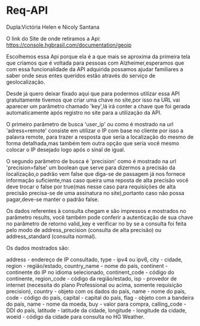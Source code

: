 # Req-API

Dupla:Victória Helen e Nicoly Santana

O link do Site de onde retiramos a Api: https://console.hgbrasil.com/documentation/geoip

Escolhemos essa Api porque ela é a que mais se aproxima da primeira tela que criamos que é voltada para pessoas com Alzheimer,esperamos que com essa funcionalidade da API adquirida possamos ajudar familiares a saber onde seus entes queridos estão através do serviço de geolocalização.

Desde já quero deixar fixado aqui que para podermos utilizar essa API gratuitamente tivemos que criar uma chave no site,por isso na URL vai aparecer um parâmetro chamado 'key',lá irá conter a chave que foi gerada automaticamente após registro no site para a utilização da API.


O primeiro parâmetro de busca 'user_ip' ou como é mostrado na url 'adress=remote' consiste em utilizar o IP com base no cliente por isso a palavra remote, para trazer a resposta que seria a localização do mesmo de forma detalhada,mas também tem outra opção que seria você mesmo colocar o IP desejado logo após o sinal de igual.

O segundo parâmetro de busca é 'precision' como é mostrado na url 'precision=false' um boolean que serve para dizermos a precisão da localização,o padrão vem false que diga-se de passagem já nos fornece informação suficiente,mas caso queira uma reposta de alta precisão você deve trocar o false por true(mas nesse caso para requisições de alta precisão precisa-se de uma assinatura no site),portanto caso não possa pagar,deve-se manter o padrão false.

Os dados referentes à consulta chegam e são impressos e mostrados no parâmetro results, você também pode conferir a autenticação de sua chave no parâmetro de retorno valid_key e verificar no by se a consulta foi feita pelo modo de address_precision (consulta de alta precisão) ou address_standard (consulta normal).

Os dados mostrados são:

address - endereço de IP consultado,
type - ipv4 ou ipv6,
city - cidade,
region - região/estado,
country_name - nome do país,
continent - continente do IP no idioma selecionado,
continent_code - código do continente,
region_code - código da região/estado,
isp - provedor de internet (necessita do plano Professional ou acima, somente requisição precision),
country - objeto com os dados do país,
name - nome do país,
code - código do país,
capital - capital do país,
flag - objeto com a bandeira do país,
name - nome da moeda,
buy - valor para compra,
calling_code - DDI do país,
latitude - latitude da cidade,
longitude - longitude da cidade,
woeid - código da cidade para consulta no HG Weather.
